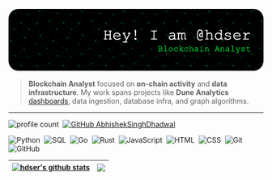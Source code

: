 ![Header](./github-header-image.png)

> **Blockchain Analyst** focused on **on-chain activity** and **data infrastructure**. My work spans projects like **Dune Analytics** [dashboards](your-dune-dashboard-link), data ingestion, database infra, and graph algorithms.

---

![profile count](https://komarev.com/ghpvc/?username=hdser&color=red)&nbsp;
[![GitHub AbhishekSinghDhadwal](https://img.shields.io/github/followers/hdser?label=follow&style=social)](https://github.com/AbhishekSinghDhadwal)&nbsp;

![Python](https://img.shields.io/badge/-Python-05122A?style=flat&logo=python)&nbsp;
![SQL](https://img.shields.io/badge/-SQL-05122A?style=flat&logo=sql)&nbsp;
![Go](https://img.shields.io/badge/-Go-05122A?style=flat&logo=go&logoColor=A8B9CC)&nbsp;
![Rust](https://img.shields.io/badge/-Rust-05122A?style=flat&logo=rust%2B%2B&logoColor=00599C)&nbsp;
![JavaScript](https://img.shields.io/badge/-JavaScript-05122A?style=flat&logo=javascript)&nbsp;
![HTML](https://img.shields.io/badge/-HTML-05122A?style=flat&logo=HTML5)&nbsp;
![CSS](https://img.shields.io/badge/-CSS-05122A?style=flat&logo=CSS3&logoColor=1572B6)&nbsp;
![Git](https://img.shields.io/badge/-Git-05122A?style=flat&logo=git)&nbsp;
![GitHub](https://img.shields.io/badge/-GitHub-05122A?style=flat&logo=github)&nbsp;


| <a href="https://github.com/hdser/github-readme-stats"><img align="center" src="https://github-readme-stats.vercel.app/api?username=hdser&show_icons=true&include_all_commits=true&theme=buefy&hide_border=true" alt="hdser's github stats" /></a> | <a href="https://github.com/hdser/github-readme-stats"><img align="center" src="https://github-readme-stats.vercel.app/api/top-langs/?username=hdser&layout=compact&theme=buefy&hide_border=true" /></a> |
| ------------- | ------------- |


<!---
hdser/hdser is a ✨ special ✨ repository because its `README.md` (this file) appears on your GitHub profile.
--->
